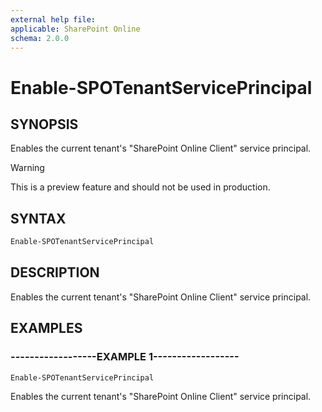 ```yaml
---
external help file:
applicable: SharePoint Online
schema: 2.0.0
---
```


# Enable-SPOTenantServicePrincipal

## SYNOPSIS
Enables the current tenant's "SharePoint Online Client" service principal.

> [!WARNING]
> This is a preview feature and should not be used in production.

## SYNTAX

```powershell
Enable-SPOTenantServicePrincipal
```

## DESCRIPTION
Enables the current tenant's "SharePoint Online Client" service principal.

## EXAMPLES

### ------------------EXAMPLE 1------------------
```powershell
Enable-SPOTenantServicePrincipal
```

Enables the current tenant's "SharePoint Online Client" service principal.
